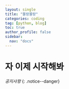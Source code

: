 ```yaml
---
layout: single
title: "몰랑몰랑"
categories: coding
tag: [python, blog]
toc: true
author_profile: false
sidebar:
  nav: "docs"
---
```


# 자 이제 시작해봐
*공지사항*
{: .notice--danger}